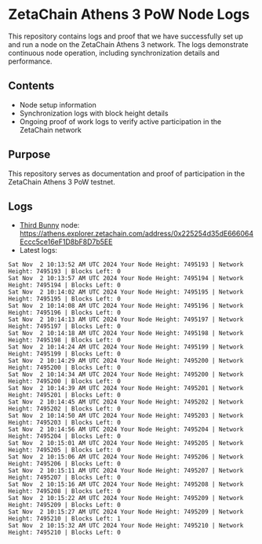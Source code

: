 # ZetaChain Athens 3 PoW Node Logs
This repository contains logs and proof that we have successfully set up and run a node on the ZetaChain Athens 3 network. The logs demonstrate continuous node operation, including synchronization details and performance.

## Contents
- Node setup information
- Synchronization logs with block height details
- Ongoing proof of work logs to verify active participation in the ZetaChain network

## Purpose
This repository serves as documentation and proof of participation in the ZetaChain Athens 3 PoW testnet.

## Logs

- [Third Bunny](https://thirdbunny.xyz/) node: https://athens.explorer.zetachain.com/address/0x225254d35dE666064Eccc5ce16eF1D8bF8D7b5EE
- Latest logs:
```
Sat Nov  2 10:13:52 AM UTC 2024 Your Node Height: 7495193 | Network Height: 7495193 | Blocks Left: 0
Sat Nov  2 10:13:57 AM UTC 2024 Your Node Height: 7495194 | Network Height: 7495194 | Blocks Left: 0
Sat Nov  2 10:14:02 AM UTC 2024 Your Node Height: 7495195 | Network Height: 7495195 | Blocks Left: 0
Sat Nov  2 10:14:08 AM UTC 2024 Your Node Height: 7495196 | Network Height: 7495196 | Blocks Left: 0
Sat Nov  2 10:14:13 AM UTC 2024 Your Node Height: 7495197 | Network Height: 7495197 | Blocks Left: 0
Sat Nov  2 10:14:18 AM UTC 2024 Your Node Height: 7495198 | Network Height: 7495198 | Blocks Left: 0
Sat Nov  2 10:14:24 AM UTC 2024 Your Node Height: 7495199 | Network Height: 7495199 | Blocks Left: 0
Sat Nov  2 10:14:29 AM UTC 2024 Your Node Height: 7495200 | Network Height: 7495200 | Blocks Left: 0
Sat Nov  2 10:14:34 AM UTC 2024 Your Node Height: 7495200 | Network Height: 7495200 | Blocks Left: 0
Sat Nov  2 10:14:39 AM UTC 2024 Your Node Height: 7495201 | Network Height: 7495201 | Blocks Left: 0
Sat Nov  2 10:14:45 AM UTC 2024 Your Node Height: 7495202 | Network Height: 7495202 | Blocks Left: 0
Sat Nov  2 10:14:50 AM UTC 2024 Your Node Height: 7495203 | Network Height: 7495203 | Blocks Left: 0
Sat Nov  2 10:14:56 AM UTC 2024 Your Node Height: 7495204 | Network Height: 7495204 | Blocks Left: 0
Sat Nov  2 10:15:01 AM UTC 2024 Your Node Height: 7495205 | Network Height: 7495205 | Blocks Left: 0
Sat Nov  2 10:15:06 AM UTC 2024 Your Node Height: 7495206 | Network Height: 7495206 | Blocks Left: 0
Sat Nov  2 10:15:11 AM UTC 2024 Your Node Height: 7495207 | Network Height: 7495207 | Blocks Left: 0
Sat Nov  2 10:15:16 AM UTC 2024 Your Node Height: 7495208 | Network Height: 7495208 | Blocks Left: 0
Sat Nov  2 10:15:22 AM UTC 2024 Your Node Height: 7495209 | Network Height: 7495209 | Blocks Left: 0
Sat Nov  2 10:15:27 AM UTC 2024 Your Node Height: 7495209 | Network Height: 7495210 | Blocks Left: 1
Sat Nov  2 10:15:32 AM UTC 2024 Your Node Height: 7495210 | Network Height: 7495210 | Blocks Left: 0
```
